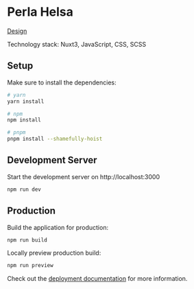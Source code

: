 # Perla Helsa

[Design](https://www.figma.com/file/B4IkSXRtiSEKYoc7FSWOaM/Test-task-for-frontend-dev?t=92dQeTJygiXbfT4y-0) 

Technology stack: Nuxt3, JavaScript, CSS, SCSS

## Setup

Make sure to install the dependencies:

```bash
# yarn
yarn install

# npm
npm install

# pnpm
pnpm install --shamefully-hoist
```

## Development Server

Start the development server on http://localhost:3000

```bash
npm run dev
```

## Production

Build the application for production:

```bash
npm run build
```

Locally preview production build:

```bash
npm run preview
```

Check out the [deployment documentation](https://nuxt.com/docs/getting-started/deployment) for more information.
